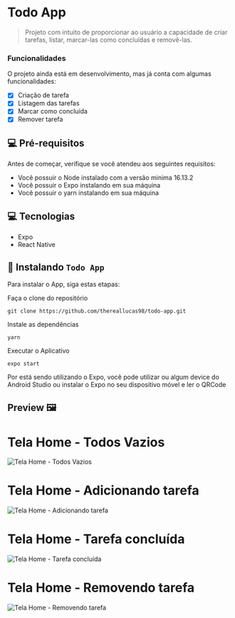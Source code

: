 # Todo App

> Projeto com intuito de proporcionar ao usuário a capacidade de criar tarefas, listar, marcar-las como concluídas e removê-las.

### Funcionalidades

O projeto ainda está em desenvolvimento, mas já conta com algumas funcionalidades:

- [x] Criação de tarefa
- [x] Listagem das tarefas
- [x] Marcar como concluída
- [x] Remover tarefa

## 💻 Pré-requisitos

Antes de começar, verifique se você atendeu aos seguintes requisitos:

- Você possuir o Node instalado com a versão minima 16.13.2
- Você possuir o Expo instalando em sua máquina
- Você possuir o yarn instalando em sua máquina

## 💻 Tecnologias
- Expo
- React Native

## 🚀 Instalando `Todo App`

Para instalar o App, siga estas etapas:

Faça o clone do repositório

```
git clone https://github.com/thereallucas98/todo-app.git
```

Instale as dependências

```
yarn
```

Executar o Aplicativo

```
expo start
```

Por está sendo utilizando o Expo, você pode utilizar ou algum device do Android Studio ou instalar o Expo no seu dispositivo móvel e ler o QRCode

## Preview 🖼️

# Tela Home - Todos Vazios
![Tela Home - Todos Vazios](./assets/zero-one.png)

# Tela Home - Adicionando tarefa
![Tela Home - Adicionando tarefa](./assets/zero-two.png)

# Tela Home - Tarefa concluída
![Tela Home - Tarefa concluída](./assets/zero-three.png)

# Tela Home - Removendo tarefa
![Tela Home - Removendo tarefa](./assets/zero-four.png)

